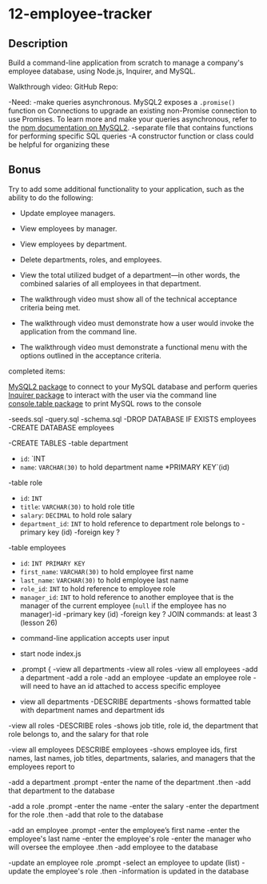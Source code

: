 # 12-employee-tracker

## Description
Build a command-line application from scratch to manage a company's employee database, using Node.js, Inquirer, and MySQL.


Walkthrough video:
GitHub Repo:

-Need:
    -make queries asynchronous. MySQL2 exposes a `.promise()` function on Connections to upgrade an existing non-Promise connection to use Promises. To learn more and make your queries asynchronous, refer to the [npm documentation on MySQL2](https://www.npmjs.com/package/mysql2).
    -separate file that contains functions for performing specific SQL queries
        -A constructor function or class could be helpful for organizing these
    


## Bonus

Try to add some additional functionality to your application, such as the ability to do the following:

* Update employee managers.

* View employees by manager.

* View employees by department.

* Delete departments, roles, and employees.

* View the total utilized budget of a department&mdash;in other words, the combined salaries of all employees in that department.




* The walkthrough video must show all of the technical acceptance criteria being met.

* The walkthrough video must demonstrate how a user would invoke the application from the command line.

* The walkthrough video must demonstrate a functional menu with the options outlined in the acceptance criteria.





completed items:

[MySQL2 package](https://www.npmjs.com/package/mysql2) to connect to your MySQL database and perform queries
[Inquirer package](https://www.npmjs.com/package/inquirer) to interact with the user via the command line
[console.table package](https://www.npmjs.com/package/console.table) to print MySQL rows to the console

-seeds.sql
-query.sql
-schema.sql
-DROP DATABASE IF EXISTS employees
-CREATE DATABASE employees

-CREATE TABLES
-table department
* `id`: `INT 
* `name`: `VARCHAR(30)` to hold department name
*PRIMARY KEY`(id)

-table role
* `id`: `INT`
* `title`: `VARCHAR(30)` to hold role title
* `salary`: `DECIMAL` to hold role salary
* `department_id`: `INT` to hold reference to department role belongs to
-primary key (id)
-foreign key ?

-table employees
* `id`: `INT PRIMARY KEY`
* `first_name`: `VARCHAR(30)` to hold employee first name
* `last_name`: `VARCHAR(30)` to hold employee last name
* `role_id`: `INT` to hold reference to employee role
* `manager_id`: `INT` to hold reference to another employee that is the manager of the current employee (`null` if the employee has no manager)-id
-primary key (id)
-foreign key ?
JOIN commands: at least 3 (lesson 26)

- command-line application accepts user input
- start node index.js
- .prompt {
-view all departments
-view all roles
-view all employees
-add a department
-add a role
-add an employee
-update an employee role
-will need to have an id attached to access specific employee

- view all departments
-DESCRIBE departments
-shows formatted table with department names and department ids

-view all roles
-DESCRIBE roles
-shows job title, role id, the department that role belongs to, and the salary for that role

-view all employees
DESCRIBE employees
-shows employee ids, first names, last names, job titles, departments, salaries, and managers that the employees report to

-add a department
.prompt
-enter the name of the department 
.then
-add that department to the database

-add a role
.prompt
-enter the name
-enter the salary
-enter the department for the role
.then
-add that role to the database

-add an employee
.prompt
-enter the employee’s first name
-enter the employee's last name
-enter the employee's role
-enter the manager who will oversee the employee
.then
-add employee to the database

-update an employee role
.prompt
-select an employee to update (list)
-update the employee's role
.then
-information is updated in the database 


